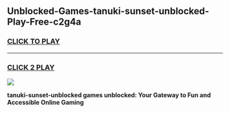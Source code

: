 
## Unblocked-Games-tanuki-sunset-unblocked-Play-Free-c2g4a
<h3>
<a href="https://premium76.site?title=tanuki-sunset-unblocked&ref=18A1">CLICK TO PLAY</a></h3>
<hr>

<h3>
<a href="https://premium76.site?title=tanuki-sunset-unblocked&ref=18A1">CLICK 2 PLAY</a>
  
</h3>

<a href="https://premium76.site?title=tanuki-sunset-unblocked&ref=18A1"><img src="https://clearcache.store/games.png"></a>


**tanuki-sunset-unblocked games unblocked: Your Gateway to Fun and Accessible Online Gaming**
